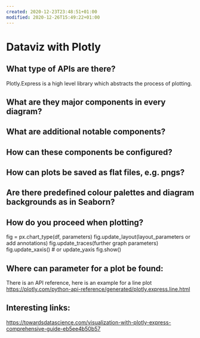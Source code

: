 ```yaml
---
created: 2020-12-23T23:48:51+01:00
modified: 2020-12-26T15:49:22+01:00
---
```


# Dataviz with Plotly

## What type of APIs are there?
Plotly.Express is a high level library which abstracts the process of plotting.

## What are they major components in every diagram?

## What are additional notable components?

## How can these components be configured?

## How can plots be saved as flat files, e.g. pngs? 

## Are there predefined colour palettes and diagram backgrounds as in Seaborn?

## How do you proceed when plotting?

fig = px.chart_type(df, parameters)
fig.update_layout(layout_parameters or add annotations)
fig.update_traces(further graph parameters)
fig.update_xaxis() # or update_yaxis
fig.show()

## Where can parameter for a plot be found:
There is an API reference, here is an example for a line plot https://plotly.com/python-api-reference/generated/plotly.express.line.html

## Interesting links: 
https://towardsdatascience.com/visualization-with-plotly-express-comprehensive-guide-eb5ee4b50b57
